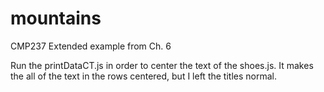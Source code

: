 # mountains
CMP237 Extended example from Ch. 6


Run the printDataCT.js in order to center the text of the shoes.js.
It makes the all of the text in the rows centered, but I left the titles normal.
